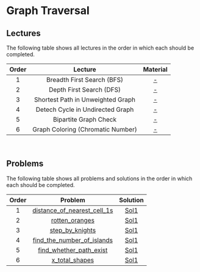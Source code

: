 # Graph Traversal

## Lectures

The following table shows all lectures in the order in which each should be completed.

| Order | Lecture | Material |
|:---:|:---:|:---:|
| 1 | Breadth First Search (BFS) | [-]() |
| 2 | Depth First Search (DFS) | [-]() |
| 3 | Shortest Path in Unweighted Graph | [-]() |
| 4 | Detech Cycle in Undirected Graph | [-]() |
| 5 | Bipartite Graph Check | [-]() |
| 6 | Graph Coloring (Chromatic Number) | [-]() |
<br>

## Problems

The following table shows all problems and solutions in the order in which each should be completed.

| Order | Problem | Solution |
|:---:|:---:|:---:|
| 1 | [distance_of_nearest_cell_1s]() | [Sol1]() |
| 2 | [rotten_oranges]() | [Sol1]() |
| 3 | [step_by_knights]() | [Sol1]() |
| 4 | [find_the_number_of_islands]() | [Sol1]() |
| 5 | [find_whether_path_exist]() | [Sol1]() |
| 6 | [x_total_shapes]() | [Sol1]() |